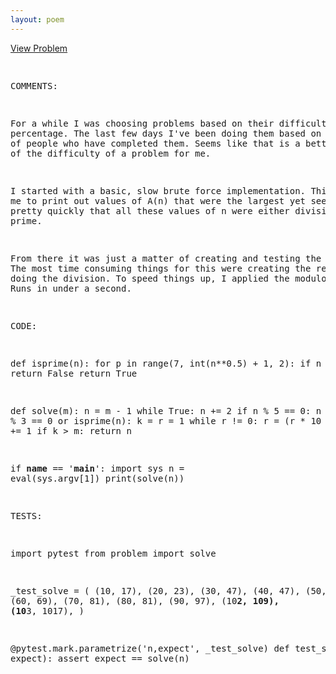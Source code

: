 ```yaml
---
layout: poem
---
```



<html><head><title>Euler - Problem 129</title>
<p><a href="http://projecteuler.net/problem=129" target="_blank">View Problem</a></p>
<pre>

COMMENTS:

For a while I was choosing problems based on their difficulty percentage.  The
last few days I've been doing them based on the number of people who have
completed them.  Seems like that is a better predictor of the difficulty of a
problem for me.

I started with a basic, slow brute force implementation.  This allowed me to
print out values of A(n) that were the largest yet seen.  I noticed pretty
quickly that all these values of n were either divisible by 3 or prime.

From there it was just a matter of creating and testing the repunits.  The most
time consuming things for this were creating the repunits and doing the
division.  To speed things up, I applied the modulo as I went.  Runs in under a
second.


CODE:

def isprime(n):
    for p in range(7, int(n**0.5) + 1, 2):
        if n % p == 0:
            return False
    return True

def solve(m):
    n = m - 1
    while True:
        n += 2
        if n % 5 == 0:
            n += 2
        if n % 3 == 0 or isprime(n):
            k = r = 1
            while r != 0:
                r = (r * 10 + 1) % n
                k += 1
            if k > m:
                return n

if __name__ == '__main__':
    import sys
    n = eval(sys.argv[1])
    print(solve(n))


TESTS:

import pytest
from problem import solve

_test_solve = (
        (10, 17),
        (20, 23),
        (30, 47),
        (40, 47),
        (50, 59),
        (60, 69),
        (70, 81),
        (80, 81),
        (90, 97),
        (10**2, 109),
        (10**3, 1017),
)

@pytest.mark.parametrize('n,expect', _test_solve)
def test_solve(n, expect):
    assert expect == solve(n)

</pre></body></html>
